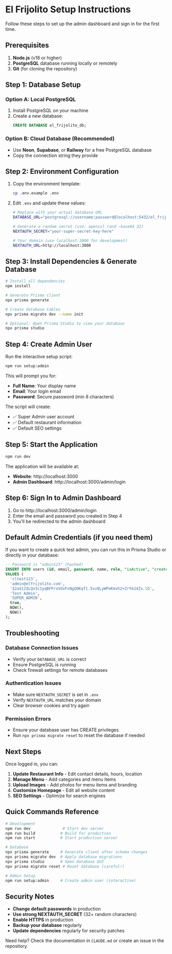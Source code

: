 # El Frijolito Setup Instructions

Follow these steps to set up the admin dashboard and sign in for the first time.

## Prerequisites

1. **Node.js** (v18 or higher)
2. **PostgreSQL** database running locally or remotely
3. **Git** (for cloning the repository)

## Step 1: Database Setup

### Option A: Local PostgreSQL
1. Install PostgreSQL on your machine
2. Create a new database:
   ```sql
   CREATE DATABASE el_frijolito_db;
   ```

### Option B: Cloud Database (Recommended)
- Use **Neon**, **Supabase**, or **Railway** for a free PostgreSQL database
- Copy the connection string they provide

## Step 2: Environment Configuration

1. Copy the environment template:
   ```bash
   cp .env.example .env
   ```

2. Edit `.env` and update these values:
   ```bash
   # Replace with your actual database URL
   DATABASE_URL="postgresql://username:password@localhost:5432/el_frijolito_db?schema=public"
   
   # Generate a random secret (use: openssl rand -base64 32)
   NEXTAUTH_SECRET="your-super-secret-key-here"
   
   # Your domain (use localhost:3000 for development)
   NEXTAUTH_URL=http://localhost:3000
   ```

## Step 3: Install Dependencies & Generate Database

```bash
# Install all dependencies
npm install

# Generate Prisma client
npx prisma generate

# Create database tables
npx prisma migrate dev --name init

# Optional: Open Prisma Studio to view your database
npx prisma studio
```

## Step 4: Create Admin User

Run the interactive setup script:

```bash
npm run setup:admin
```

This will prompt you for:
- **Full Name**: Your display name
- **Email**: Your login email
- **Password**: Secure password (min 8 characters)

The script will create:
- ✅ Super Admin user account
- ✅ Default restaurant information
- ✅ Default SEO settings

## Step 5: Start the Application

```bash
npm run dev
```

The application will be available at:
- **Website**: http://localhost:3000
- **Admin Dashboard**: http://localhost:3000/admin/login

## Step 6: Sign In to Admin Dashboard

1. Go to http://localhost:3000/admin/login
2. Enter the email and password you created in Step 4
3. You'll be redirected to the admin dashboard

## Default Admin Credentials (if you need them)

If you want to create a quick test admin, you can run this in Prisma Studio or directly in your database:

```sql
-- Password is "admin123" (hashed)
INSERT INTO users (id, email, password, name, role, "isActive", "createdAt", "updatedAt") 
VALUES (
  'cltest123', 
  'admin@elfrijolito.com', 
  '$2a$12$LQv3c1yqBFP/oVdxFxNgQOKqf1.5vvQLyWPeKmvh2+ZrYmJ4Zx.lO', 
  'Test Admin', 
  'SUPER_ADMIN', 
  true, 
  NOW(), 
  NOW()
);
```

## Troubleshooting

### Database Connection Issues
- Verify your `DATABASE_URL` is correct
- Ensure PostgreSQL is running
- Check firewall settings for remote databases

### Authentication Issues
- Make sure `NEXTAUTH_SECRET` is set in `.env`
- Verify `NEXTAUTH_URL` matches your domain
- Clear browser cookies and try again

### Permission Errors
- Ensure your database user has CREATE privileges
- Run `npx prisma migrate reset` to reset the database if needed

## Next Steps

Once logged in, you can:
1. **Update Restaurant Info** - Edit contact details, hours, location
2. **Manage Menu** - Add categories and menu items
3. **Upload Images** - Add photos for menu items and branding
4. **Customize Homepage** - Edit all website content
5. **SEO Settings** - Optimize for search engines

## Quick Commands Reference

```bash
# Development
npm run dev              # Start dev server
npm run build           # Build for production
npm run start           # Start production server

# Database
npx prisma generate     # Generate client after schema changes
npx prisma migrate dev  # Apply database migrations
npx prisma studio       # Open database GUI
npx prisma migrate reset # Reset database (careful!)

# Admin Setup
npm run setup:admin     # Create admin user (interactive)
```

## Security Notes

- **Change default passwords** in production
- **Use strong NEXTAUTH_SECRET** (32+ random characters)
- **Enable HTTPS** in production
- **Backup your database** regularly
- **Update dependencies** regularly for security patches

Need help? Check the documentation in `CLAUDE.md` or create an issue in the repository.